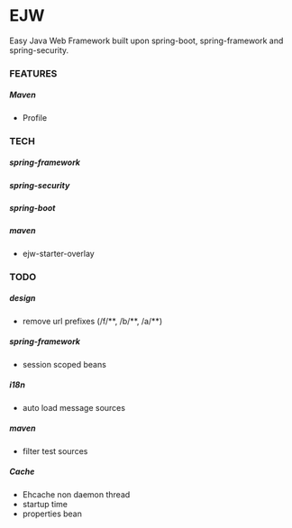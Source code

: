 # EJW
Easy Java Web Framework built upon spring-boot, spring-framework and spring-security.

### FEATURES
##### Maven
- Profile

### TECH
##### spring-framework
##### spring-security
##### spring-boot
##### maven
- ejw-starter-overlay

### TODO
##### design
- remove url prefixes (/f/\*\*, /b/\*\*, /a/\*\*)

##### spring-framework
- session scoped beans

##### i18n
- auto load message sources

##### maven
- filter test sources

##### Cache
- Ehcache non daemon thread
- startup time
- properties bean

